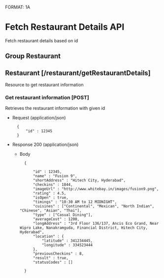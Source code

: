 FORMAT: 1A

# Fetch Restaurant Details API
Fetch restaurant details based on id

## Group Restaurant

## Restaurant [/restaurant/getRestaurantDetails]

Resource to get restaurant information

### Get restaurant information [POST]

Retrieves the restaurant information with given id

+ Request (application/json)

        {
            "id" : 12345
        }

+ Response 200 (application/json)

    + Body 

            {
                
                "id" : 12345,
                "name" : "Fusion 9",
                "shortAddress" : "Hitech City, Hyderabad",
                "checkins" : 1844,
                "imageUrl" : "http://www.whitebay.in/images/fusion9.png",
                "rating" : 4.5,
                "isOpen" : true,
                "timings" : "10:30 AM to 12 MIDNIGHT",
                "cuisines" : ["Continental", "Mexican", "North Indian", "Chinese", "Asian", "Thai"],
                "type" : ["Casual Dining"],
                "averageCost" : 1200,
                "longAddress" : "3rd Floor 136/137, Ancis Eco Grand, Near Wipro Lake, Nanakramguda, Financial District, Hitech City, Hyderabad",
                "location" : {
                    "latitude" : 341234445,
                    "longitude" : 334523444
                },
                "previousCheckins" : 8,
                "result" : true,
                "statusCodes" : []
                    
            }